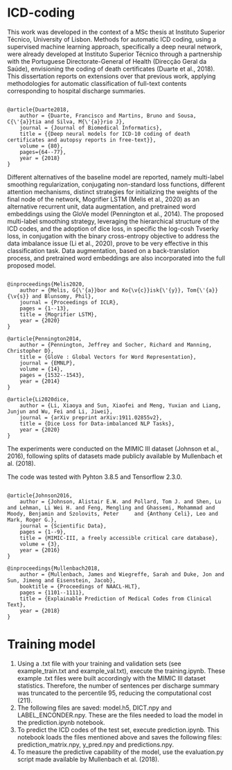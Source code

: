 # ICD-coding

This work was developed in the context of a MSc thesis at Instituto Superior Técnico, University of Lisbon. Methods for automatic ICD coding, using a supervised machine learning approach, specifically a deep neural network, were already developed at Instituto Superior Técnico through a partnership with the Portuguese Directorate-General of Health (Direcção Geral da Saúde), envisioning the coding of death certificates (Duarte et al., 2018). This dissertation reports on extensions over that previous work, applying methodologies for automatic classification of full-text contents corresponding to hospital discharge summaries.

<pre><code>
@article{Duarte2018,
    author = {Duarte, Francisco and Martins, Bruno and Sousa, C{\'{a}}tia and Silva, M{\'{a}}rio J},
    journal = {Journal of Biomedical Informatics},
    title = {{Deep neural models for ICD-10 coding of death certificates and autopsy reports in free-text}},
    volume = {80},
    pages={64--77},
    year = {2018}
}
</code></pre>

Different alternatives of the baseline model are reported, namely multi-label smoothing regularization, conjugating non-standard loss functions, different attention mechanisms, distinct strategies for initializing the weights of the final node of the network, Mogrifier LSTM (Melis et al., 2020) as an alternative recurrent unit, data augmentation, and pretrained word embeddings using the GloVe model (Pennington et al., 2014). The proposed multi-label smoothing strategy, leveraging the hierarchical structure of the ICD codes, and the adoption of dice loss, in specific the log-cosh Tvserky loss, in conjugation with the binary cross-entropy objective to address the data imbalance issue (Li et al., 2020), prove to be very effective in this classification task. Data augmentation, based on a back-translation process, and pretrained word embeddings are also incorporated into the full proposed model. 

<pre><code>
@inproceedings{Melis2020,
    author = {Melis, G{\'{a}}bor and Ko{\v{c}}isk{\'{y}}, Tom{\'{a}}{\v{s}} and Blunsomy, Phil},
    journal = {Proceedings of ICLR},
    pages = {1--13},
    title = {Mogrifier LSTM},
    year = {2020}
}

@article{Pennington2014,
    author = {Pennington, Jeffrey and Socher, Richard and Manning, Christopher D},
    title = {GloVe : Global Vectors for Word Representation},
    journal = {EMNLP},
    volume = {14},
    pages = {1532--1543},
    year = {2014}
}

@article{Li2020dice,
    author = {Li, Xiaoya and Sun, Xiaofei and Meng, Yuxian and Liang, Junjun and Wu, Fei and Li, Jiwei},
    journal = {arXiv preprint arXiv:1911.02855v2},
    title = {Dice Loss for Data-imbalanced NLP Tasks},
    year = {2020}
}
</code></pre>

The experiments were conducted on the MIMIC III dataset (Johnson et al., 2016), following splits of datasets made publicly available by Mullenbach et al. (2018).

The code was tested with Pyhton 3.8.5 and Tensorflow 2.3.0.

<pre><code>
@article{Johnson2016,
    author = {Johnson, Alistair E.W. and Pollard, Tom J. and Shen, Lu and Lehman, Li Wei H. and Feng, Mengling and Ghassemi, Mohammad and Moody, Benjamin and Szolovits, Peter     and {Anthony Celi}, Leo and Mark, Roger G.},
    journal = {Scientific Data},
    pages = {1--9},
    title = {MIMIC-III, a freely accessible critical care database},
    volume = {3},
    year = {2016}
}

@inproceedings{Mullenbach2018,
    author = {Mullenbach, James and Wiegreffe, Sarah and Duke, Jon and Sun, Jimeng and Eisenstein, Jacob},
    booktitle = {Proceedings of NAACL-HLT},
    pages = {1101--1111},
    title = {Explainable Prediction of Medical Codes from Clinical Text},
    year = {2018}
}
</code></pre>

# Training model

<ol>
<li>Using a .txt file with your training and validation sets (see example_train.txt and example_val.txt), execute the training.ipynb. These example .txt files were built accordingly with the MIMIC III dataset statistics. Therefore, the number of sentences per discharge summary was truncated to the percentile 95, reducing the computational cost (211). </li>
<li>The following files are saved: model.h5, DICT.npy and LABEL_ENCONDER.npy. These are the files needed to load the model in the prediction.ipynb notebook. </li>
<li>To predict the ICD codes of the test set, execute prediction.ipynb. This notebook loads the files mentioned above and saves the following files: prediction_matrix.npy, y_pred.npy and predictions.npy. </li>
<li>To measure the predictive capability of the model, use the evaluation.py script made available by Mullenbach et al. (2018).</li>
</ol>
